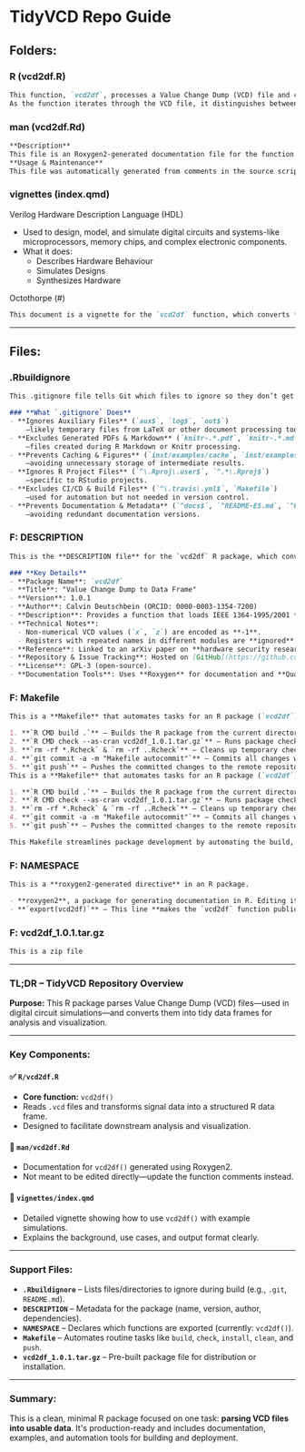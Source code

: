 # TidyVCD Repo Guide

## Folders:

### R (vcd2df.R)
```markdown
This function, `vcd2df`, processes a Value Change Dump (VCD) file and converts it into a structured data frame. It begins by reading the file line by line, skipping to the `$scope` section where variable definitions start. The function identifies unique variables by parsing lines containing `"var"`, storing them in a dictionary for later use. Once all variables are gathered, a preliminary data frame is constructed and initialized with placeholder values. Then, it searches for `$dumpvars`, where time-series data begins. It continues reading the file, parsing each line to extract variable values and associate them with timestamps, storing the parsed data sequentially in the data frame.
As the function iterates through the VCD file, it distinguishes between bitwise and word-based variable assignments, converting numeric values from binary to integers where possible. Non-numeric entries, often encountered in initialization phases, are logged as `-1` for consistency. The data frame updates dynamically, with each column representing a new timestamp in the VCD sequence. Once all data is processed, the function renames rows according to their original variable names, removes placeholder values, and returns a well-organized data frame that reflects variable state changes over time.
```

### man (vcd2df.Rd)
```markdown
**Description**
This file is an Roxygen2-generated documentation file for the function vcd2df. It provides structured metadata that helps users understand how the function operates, including its purpose, usage, arguments, and return values. The vcd2df function reads a *Value Change Dump (VCD)* file and converts it into a formatted data frame, allowing users to analyze variable state changes over time. The documentation also includes example code demonstrating proper usage, ensuring users can implement the function effectively.
**Usage & Maintenance**
This file was automatically generated from comments in the source script (R/vcd2df.R). *Direct edits should not be made here*; instead, modifications should be applied within the relevant R script, and Roxygen2 should be run to regenerate an updated version. Roxygen2 streamlines the documentation process, making the function easily accessible through R’s help system (help(vcd2df)).
```

### vignettes (index.qmd)
Verilog Hardware Description Language (HDL)
- Used to design, model, and simulate digital circuits and systems-like microprocessors, memory chips, and complex electronic components.
- What it does:
    - Describes Hardware Behaviour
    - Simulates Designs
    - Synthesizes Hardware

Octothorpe (#)

```markdown
This document is a vignette for the `vcd2df` function, which converts *Value Change Dump (VCD) files*—used in digital circuit simulation—into an *R data frame* for analysis. It explains how VCD files, based on the **IEEE 1364-1995/2001** standard, store register values at discrete time points during a Verilog/VHDL simulation and how `vcd2df` processes these files into a structured format, where rows represent registers and columns represent time points (formatted as octothorpe-prefixed multiples of the timescale). Key implementation details include encoding non-numerical values (`x`, `z`) as negative numbers and ignoring registers with duplicate names across modules. The workflow covers *loading the library*, *downloading a sample VCD file*, *converting it to a data frame*, *inspecting register names and timestamps*, and *cleaning up temporary files*, using a practical example from the **Naive Educational RISC-V Processor (NERV)** testbench.
```

----
## Files:

### .Rbuildignore
```markdown
This .gitignore file tells Git which files to ignore so they don’t get tracked in version control. It helps keep a project clean by skipping unnecessary, temporary, or auto-generated files.

### **What `.gitignore` Does**
- **Ignores Auxiliary Files** (`aux$`, `log$`, `out$`)
    —likely temporary files from LaTeX or other document processing tools. Created while working but not needed for saving.
- **Excludes Generated PDFs & Markdown** (`knitr-.*.pdf`, `knitr-.*.md`)
    —files created during R Markdown or Knitr processing.
- **Prevents Caching & Figures** (`inst/examples/cache`, `inst/examples/figure`)
    —avoiding unnecessary storage of intermediate results.
- **Ignores R Project Files** (`^\.Rproj\.user$`, `^.*\.Rproj$`)
    —specific to RStudio projects.
- **Excludes CI/CD & Build Files** (`^\.travis\.yml$`, `Makefile`)
    —used for automation but not needed in version control.
- **Prevents Documentation & Metadata** (`^docs$`, `^README-ES.md`, `^README-PT.md`, `^NEWS.md`)
    —avoiding redundant documentation versions.
```

### F: DESCRIPTION
```markdown
This is the **DESCRIPTION file** for the `vcd2df` R package, which converts **Value Change Dump (VCD) files** from hardware simulations into **R data frames** for analysis. 

### **Key Details**
- **Package Name**: `vcd2df`
- **Title**: "Value Change Dump to Data Frame"
- **Version**: 1.0.1
- **Author**: Calvin Deutschbein (ORCID: 0000-0003-1354-7200)
- **Description**: Provides a function that loads IEEE 1364-1995/2001 **VCD (.vcd) files**, extracts register values over time, and stores them as a structured **data frame** in R.
- **Technical Notes**:
  - Non-numerical VCD values (`x`, `z`) are encoded as **-1**.
  - Registers with repeated names in different modules are **ignored** to prevent duplication.
- **Reference**: Linked to an arXiv paper on **hardware security research**.
- **Repository & Issue Tracking**: Hosted on [GitHub](https://github.com/vcd2df/r).
- **License**: GPL-3 (open-source).
- **Documentation Tools**: Uses **Roxygen** for documentation and **Quarto** for vignettes.
```

### F: Makefile
```markdown
This is a **Makefile** that automates tasks for an R package (`vcd2df`). It defines a rule (`all:`) that runs several commands in sequence:

1. **`R CMD build .`** – Builds the R package from the current directory.
2. **`R CMD check --as-cran vcd2df_1.0.1.tar.gz`** – Runs package checks as if submitting to CRAN, ensuring compliance.
3. **`rm -rf *.Rcheck` & `rm -rf ..Rcheck`** – Cleans up temporary check directories.
4. **`git commit -a -m "Makefile autocommit"`** – Commits all changes with a predefined message.
5. **`git push`** – Pushes the committed changes to the remote repository.
This is a **Makefile** that automates tasks for an R package (`vcd2df`). It defines a rule (`all:`) that runs several commands in sequence:

1. **`R CMD build .`** – Builds the R package from the current directory.
2. **`R CMD check --as-cran vcd2df_1.0.1.tar.gz`** – Runs package checks as if submitting to CRAN, ensuring compliance.
3. **`rm -rf *.Rcheck` & `rm -rf ..Rcheck`** – Cleans up temporary check directories.
4. **`git commit -a -m "Makefile autocommit"`** – Commits all changes with a predefined message.
5. **`git push`** – Pushes the committed changes to the remote repository.

This Makefile streamlines package development by automating the build, validation, cleanup, and version control steps.
```

### F: NAMESPACE
```markdown
This is a **roxygen2-generated directive** in an R package. 

- **roxygen2**, a package for generating documentation in R. Editing it manually could disrupt the structured documentation process.
- **`export(vcd2df)`** – This line **makes the `vcd2df` function publicly available** when the package is loaded. It ensures users can call `vcd2df()` without needing to specifically import it.
```

### F: vcd2df_1.0.1.tar.gz
```markdown
This is a zip file
```

-----
### **TL;DR – TidyVCD Repository Overview**

**Purpose:**
This R package parses Value Change Dump (VCD) files—used in digital circuit simulations—and converts them into tidy data frames for analysis and visualization.

---

### **Key Components:**

#### ✅ `R/vcd2df.R`

* **Core function:** `vcd2df()`
* Reads `.vcd` files and transforms signal data into a structured R data frame.
* Designed to facilitate downstream analysis and visualization.

#### 📄 `man/vcd2df.Rd`

* Documentation for `vcd2df()` generated using Roxygen2.
* Not meant to be edited directly—update the function comments instead.

#### 📖 `vignettes/index.qmd`

* Detailed vignette showing how to use `vcd2df()` with example simulations.
* Explains the background, use cases, and output format clearly.

---

### **Support Files:**

* **`.Rbuildignore`** – Lists files/directories to ignore during build (e.g., `.git`, `README.md`).
* **`DESCRIPTION`** – Metadata for the package (name, version, author, dependencies).
* **`NAMESPACE`** – Declares which functions are exported (currently: `vcd2df()`).
* **`Makefile`** – Automates routine tasks like `build`, `check`, `install`, `clean`, and `push`.
* **`vcd2df_1.0.1.tar.gz`** – Pre-built package file for distribution or installation.

---

### **Summary:**

This is a clean, minimal R package focused on one task: **parsing VCD files into usable data**. It's production-ready and includes documentation, examples, and automation tools for building and deployment.
